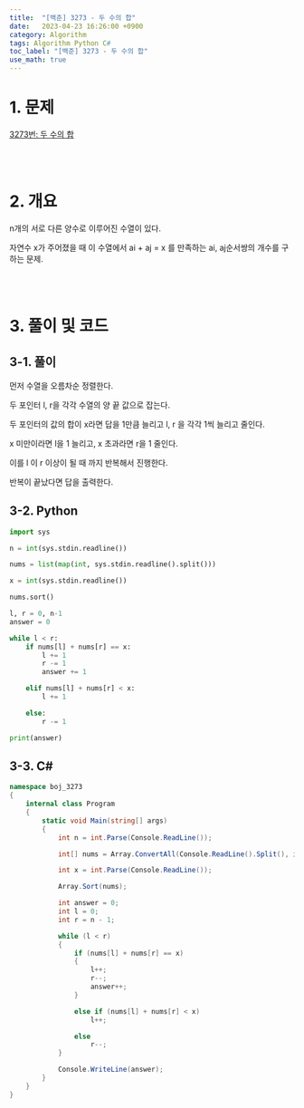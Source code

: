 ```yaml
---
title:  "[백준] 3273 - 두 수의 합"
date:   2023-04-23 16:26:00 +0900
category: Algorithm
tags: Algorithm Python C#
toc_label: "[백준] 3273 - 두 수의 합"
use_math: true
---
```


# 1. 문제
[3273번: 두 수의 합](https://www.acmicpc.net/problem/3273)


<br/>
<br/>

# 2. 개요
n개의 서로 다른 양수로 이루어진 수열이 있다.

자연수 x가 주어졌을 때 이 수열에서 ai + aj = x 를 만족하는 ai, aj순서쌍의 개수를 구하는 문제.

<br/>
<br/>

# 3. 풀이 및 코드
## 3-1. 풀이
먼저 수열을 오름차순 정렬한다. 

두 포인터 l, r을 각각 수열의 양 끝 값으로 잡는다.

두 포인터의 값의 합이 x라면 답을 1만큼 늘리고 l, r 을 각각 1씩 늘리고 줄인다.

x 미만이라면 l을 1 늘리고, x 초과라면 r을 1 줄인다.

이를 l 이 r 이상이 될 때 까지 반복해서 진행한다.

반복이 끝났다면 답을 출력한다.

## 3-2. Python

```python
import sys

n = int(sys.stdin.readline())

nums = list(map(int, sys.stdin.readline().split()))

x = int(sys.stdin.readline())

nums.sort()

l, r = 0, n-1
answer = 0

while l < r:
    if nums[l] + nums[r] == x:
        l += 1
        r -= 1
        answer += 1

    elif nums[l] + nums[r] < x:
        l += 1

    else:
        r -= 1

print(answer)
```

## 3-3. C#

```csharp
namespace boj_3273
{
    internal class Program
    {
        static void Main(string[] args)
        {
            int n = int.Parse(Console.ReadLine());

            int[] nums = Array.ConvertAll(Console.ReadLine().Split(), int.Parse);

            int x = int.Parse(Console.ReadLine());

            Array.Sort(nums);

            int answer = 0;
            int l = 0;
            int r = n - 1;

            while (l < r)
            {
                if (nums[l] + nums[r] == x)
                {
                    l++;
                    r--;
                    answer++;
                }

                else if (nums[l] + nums[r] < x)
                    l++;

                else
                    r--;
            }

            Console.WriteLine(answer);
        }
    }
}
```